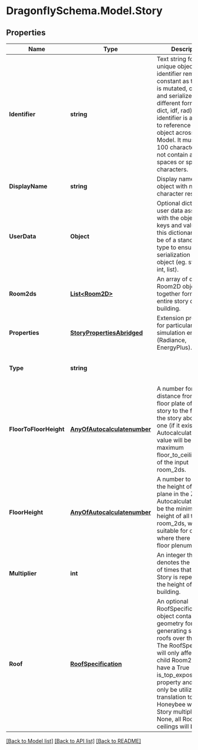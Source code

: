 
# DragonflySchema.Model.Story

## Properties

Name | Type | Description | Notes
------------ | ------------- | ------------- | -------------
**Identifier** | **string** | Text string for a unique object ID. This identifier remains constant as the object is mutated, copied, and serialized to different formats (eg. dict, idf, rad). This identifier is also used to reference the object across a Model. It must be &lt; 100 characters and not contain any spaces or special characters. | 
**DisplayName** | **string** | Display name of the object with no character restrictions. | [optional] 
**UserData** | **Object** | Optional dictionary of user data associated with the object.All keys and values of this dictionary should be of a standard data type to ensure correct serialization of the object (eg. str, float, int, list). | [optional] 
**Room2ds** | [**List&lt;Room2D&gt;**](Room2D.md) | An array of dragonfly Room2D objects that together form an entire story of a building. | 
**Properties** | [**StoryPropertiesAbridged**](StoryPropertiesAbridged.md) | Extension properties for particular simulation engines (Radiance, EnergyPlus). | 
**Type** | **string** |  | [optional] [readonly] [default to "Story"]
**FloorToFloorHeight** | [**AnyOfAutocalculatenumber**](AnyOfAutocalculatenumber.md) | A number for the distance from the floor plate of this story to the floor of the story above this one (if it exists). If Autocalculate, this value will be the maximum floor_to_ceiling_height of the input room_2ds. | [optional] 
**FloorHeight** | [**AnyOfAutocalculatenumber**](AnyOfAutocalculatenumber.md) | A number to indicate the height of the floor plane in the Z axis.If Autocalculate, this will be the minimum floor height of all the room_2ds, which is suitable for cases where there are no floor plenums. | [optional] 
**Multiplier** | **int** | An integer that denotes the number of times that this Story is repeated over the height of the building. | [optional] [default to 1]
**Roof** | [**RoofSpecification**](RoofSpecification.md) | An optional RoofSpecification object containing geometry for generating sloped roofs over the Story. The RoofSpecification will only affect the child Room2Ds that have a True is_top_exposed property and it will only be utilized in translation to Honeybee when the Story multiplier is 1. If None, all Room2D ceilings will be flat. | [optional] 

[[Back to Model list]](../README.md#documentation-for-models)
[[Back to API list]](../README.md#documentation-for-api-endpoints)
[[Back to README]](../README.md)


